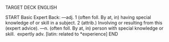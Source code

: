 TARGET DECK
ENGLISH

START
Basic
Expert
Back: —adj. 1 (often foll. By at, in) having special knowledge of or skill in a subject. 2 (attrib.) Involving or resulting from this (expert advice). —n. (often foll. By at, in) person with special knowledge or skill.  expertly adv. [latin: related to *experience]
END
